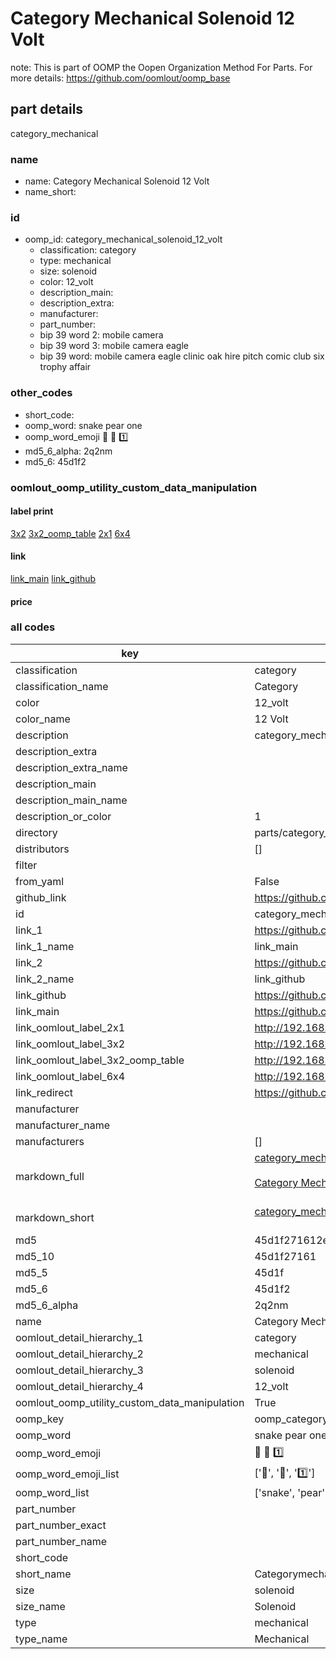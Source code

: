 # Category Mechanical Solenoid 12 Volt  

note: This is part of OOMP the Oopen Organization Method For Parts. For more details: https://github.com/oomlout/oomp_base

##  part details
  



category_mechanical



### name
* name: Category Mechanical Solenoid 12 Volt
* name_short: 
### id
* oomp_id: category_mechanical_solenoid_12_volt
  * classification: category
  * type: mechanical
  * size: solenoid
  * color: 12_volt
  * description_main: 
  * description_extra: 
  * manufacturer: 
  * part_number: 
  * bip 39 word 2: mobile camera
  * bip 39 word 3: mobile camera eagle
  * bip 39 word: mobile camera eagle clinic oak hire pitch comic club six trophy affair

### other_codes
* short_code: 
* oomp_word: snake pear one
* oomp_word_emoji :snake: :pear: :one:
* md5_6_alpha: 2q2nm
* md5_6: 45d1f2






### oomlout_oomp_utility_custom_data_manipulation
#### label print
[3x2](http://192.168.1.245:1112/?label=oomp%202q2nm)
[3x2_oomp_table](http://192.168.1.108:1112/?label=oomp%202q2nm)
[2x1](http://192.168.1.242:1112/?label=oomp%202q2nm)
[6x4](http://192.168.1.55:1112/?label=oomp%202q2nm)    

#### link

[link_main](https://github.com/oomlout/oomlout_oomp_version_1_messy/tree/main/parts/category_mechanical_solenoid_12_volt) [link_github](https://github.com/oomlout/oomlout_oomp_version_1_messy/tree/main/parts/category_mechanical_solenoid_12_volt)                             

#### price







### all codes 
| key | value |  
| --- | --- |  
| classification | category |  
| classification_name | Category |  
| color | 12_volt |  
| color_name | 12 Volt |  
| description | category_mechanical |  
| description_extra |  |  
| description_extra_name |  |  
| description_main |  |  
| description_main_name |  |  
| description_or_color | 1  |  
| directory | parts/category_mechanical_solenoid_12_volt |  
| distributors | [] |  
| filter |  |  
| from_yaml | False |  
| github_link | https://github.com/oomlout/oomlout_oomp_part_src/tree/main/parts/category_mechanical_solenoid_12_volt |  
| id | category_mechanical_solenoid_12_volt |  
| link_1 | https://github.com/oomlout/oomlout_oomp_version_1_messy/tree/main/parts/category_mechanical_solenoid_12_volt |  
| link_1_name | link_main |  
| link_2 | https://github.com/oomlout/oomlout_oomp_version_1_messy/tree/main/parts/category_mechanical_solenoid_12_volt |  
| link_2_name | link_github |  
| link_github | https://github.com/oomlout/oomlout_oomp_version_1_messy/tree/main/parts/category_mechanical_solenoid_12_volt |  
| link_main | https://github.com/oomlout/oomlout_oomp_version_1_messy/tree/main/parts/category_mechanical_solenoid_12_volt |  
| link_oomlout_label_2x1 | http://192.168.1.242:1112/?label=oomp%202q2nm |  
| link_oomlout_label_3x2 | http://192.168.1.245:1112/?label=oomp%202q2nm |  
| link_oomlout_label_3x2_oomp_table | http://192.168.1.108:1112/?label=oomp%202q2nm |  
| link_oomlout_label_6x4 | http://192.168.1.55:1112/?label=oomp%202q2nm |  
| link_redirect | https://github.com/oomlout/oomlout_oomp_version_1_messy/tree/main/parts/category_mechanical_solenoid_12_volt |  
| manufacturer |  |  
| manufacturer_name |  |  
| manufacturers | [] |  
| markdown_full | [category_mechanical_solenoid_12_volt](none)<br>[](none)<br>[Category Mechanical Solenoid 12 Volt](none)<br><br> |  
| markdown_short | [category_mechanical_solenoid_12_volt](none)<br><br> |  
| md5 | 45d1f271612e54b1b04be2b28a082c73 |  
| md5_10 | 45d1f27161 |  
| md5_5 | 45d1f |  
| md5_6 | 45d1f2 |  
| md5_6_alpha | 2q2nm |  
| name | Category Mechanical Solenoid 12 Volt |  
| oomlout_detail_hierarchy_1 | category |  
| oomlout_detail_hierarchy_2 | mechanical |  
| oomlout_detail_hierarchy_3 | solenoid |  
| oomlout_detail_hierarchy_4 | 12_volt |  
| oomlout_oomp_utility_custom_data_manipulation | True |  
| oomp_key | oomp_category_mechanical_solenoid_12_volt |  
| oomp_word | snake pear one |  
| oomp_word_emoji | :snake: :pear: :one: |  
| oomp_word_emoji_list | [':snake:', ':pear:', ':one:'] |  
| oomp_word_list | ['snake', 'pear', 'one'] |  
| part_number |  |  
| part_number_exact |  |  
| part_number_name |  |  
| short_code |  |  
| short_name | Categorymechanical |  
| size | solenoid |  
| size_name | Solenoid |  
| type | mechanical |  
| type_name | Mechanical |  
